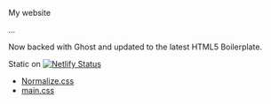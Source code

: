 My website

...

Now backed with Ghost and updated to the latest HTML5 Boilerplate.

Static on 
[![Netlify Status](https://api.netlify.com/api/v1/badges/33fd632b-fdeb-4dbb-b902-fdac4a0e31f3/deploy-status)](https://app.netlify.com/sites/lincolnpires/deploys)


* [Normalize.css](#normalizecss)
* [main.css](#maincss)
